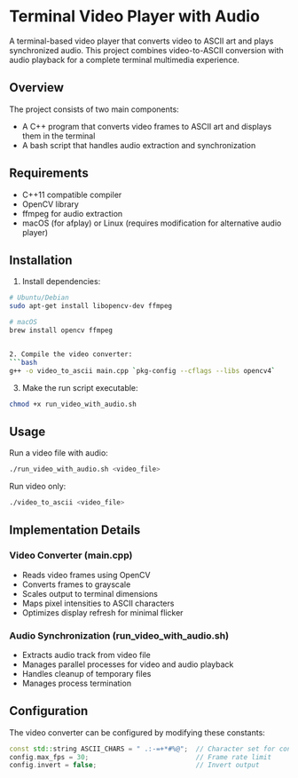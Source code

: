 # Terminal Video Player with Audio

A terminal-based video player that converts video to ASCII art and plays synchronized audio. This project combines video-to-ASCII conversion with audio playback for a complete terminal multimedia experience.

## Overview

The project consists of two main components:
- A C++ program that converts video frames to ASCII art and displays them in the terminal
- A bash script that handles audio extraction and synchronization

## Requirements

- C++11 compatible compiler
- OpenCV library
- ffmpeg for audio extraction
- macOS (for afplay) or Linux (requires modification for alternative audio player)

## Installation

1. Install dependencies:
```bash
# Ubuntu/Debian
sudo apt-get install libopencv-dev ffmpeg

# macOS
brew install opencv ffmpeg


2. Compile the video converter:
```bash
g++ -o video_to_ascii main.cpp `pkg-config --cflags --libs opencv4`
```

3. Make the run script executable:
```bash
chmod +x run_video_with_audio.sh
```

## Usage

Run a video file with audio:
```bash
./run_video_with_audio.sh <video_file>
```

Run video only:
```bash
./video_to_ascii <video_file>
```

## Implementation Details

### Video Converter (main.cpp)
- Reads video frames using OpenCV
- Converts frames to grayscale
- Scales output to terminal dimensions
- Maps pixel intensities to ASCII characters
- Optimizes display refresh for minimal flicker

### Audio Synchronization (run_video_with_audio.sh)
- Extracts audio track from video file
- Manages parallel processes for video and audio playback
- Handles cleanup of temporary files
- Manages process termination

## Configuration

The video converter can be configured by modifying these constants:
```cpp
const std::string ASCII_CHARS = " .:-=+*#%@";  // Character set for conversion
config.max_fps = 30;                           // Frame rate limit
config.invert = false;                         // Invert output
```

